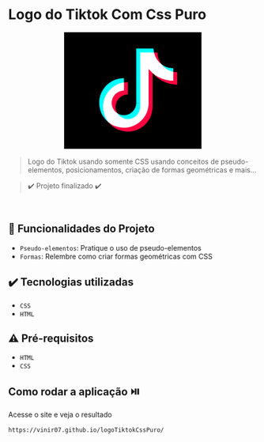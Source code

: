 # Logo do Tiktok Com Css Puro
<!-- ![logo tiktok](https://github.com/ViniR07/logoTiktokCssPuro/blob/master/logo-readme.png) -->
<p align="center">
<img src="https://github.com/ViniR07/logoTiktokCssPuro/blob/master/logo-readme.png">
</p>

> Logo do Tiktok usando somente CSS usando conceitos de pseudo-elementos, posicionamentos, criação de formas geométricas e mais...

> :heavy_check_mark: Projeto finalizado :heavy_check_mark:

<br>

## 🔨 Funcionalidades do Projeto

- `Pseudo-elementos`: Pratique o uso de pseudo-elementos
- `Formas`: Relembre como criar formas geométricas com CSS

## ✔️ Tecnologias utilizadas

- `CSS`
- `HTML`

## ⚠️ Pré-requisitos

- `HTML`
- `CSS`

## Como rodar a aplicação ⏯️

Acesse o site e veja o resultado

```
https://vinir07.github.io/logoTiktokCssPuro/
```
